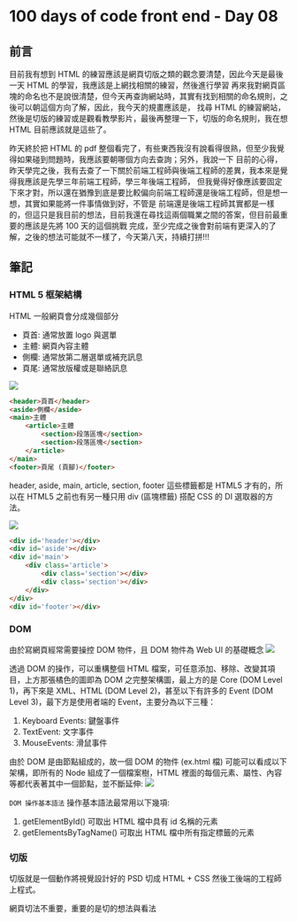 # 100 days of code front end - Day 08

## 前言
目前我有想到 HTML 的練習應該是網頁切版之類的觀念要清楚，因此今天是最後一天 HTML 的學習，我應該是上網找相關的練習，然後進行學習
再來我對網頁區塊的命名也不是說很清楚，但今天再查詢網站時，其實有找到相關的命名規則，之後可以朝這個方向了解，因此，我今天的規畫應該是，
找尋 HTML 的練習網站，然後是切版的練習或是觀看教學影片，最後再整理一下，切版的命名規則，我在想 HTML 目前應該就是這些了。

昨天終於把 HTML 的 pdf 整個看完了，有些東西我沒有說看得很熟，但至少我覺得如果碰到問題時，我應該要朝哪個方向去查詢；另外，我說一下
目前的心得，昨天學完之後，我有去查了一下關於前端工程師與後端工程師的差異，我本來是覺得我應該是先學三年前端工程師，學三年後端工程師，
但我覺得好像應該要固定下來才對，所以還在猶豫到底是要比較偏向前端工程師還是後端工程師，但是想一想，其實如果能將一件事情做到好，不管是
前端還是後端工程師其實都是一樣的，但這只是我目前的想法，目前我還在尋找這兩個職業之間的答案，但目前最重要的應該是先將 100 天的這個挑戰
完成，至少完成之後會對前端有更深入的了解，之後的想法可能就不一樣了，今天第八天，持續打拼!!!

## 筆記

### HTML 5 框架結構
HTML 一般網頁會分成幾個部分
- 頁首: 通常放置 logo 與選單
- 主體: 網頁內容主體
- 側欄: 通常放第二層選單或補充訊息
- 頁尾: 通常放版權或是聯絡訊息

![](images/2019-10-21-20-55-26.png)

```html
<header>頁首</header>
<aside>側欄</aside>
<main>主體
    <article>主體
        <section>段落區塊</section>
        <section>段落區塊</section>
    </article>
</main>
<footer>頁尾 (頁腳)</footer>
```

header, aside, main, article, section, footer 這些標籤都是 HTML5 才有的，所以在 HTML5 之前也有另一種只用 div (區塊標籤) 搭配 CSS 的 DI 選取器的方法。

![](images/2019-10-21-20-57-04.png)
```html
<div id='header'></div>
<div id='aside'></div>
<div id='main'>
    <div class='article'>
        <div class='section'></div>
        <div class='section'></div>
    </div>
</div>
<div id='footer'></div>
```

### DOM
由於寫網頁經常需要操控 DOM 物件，且 DOM 物件為 Web UI 的基礎概念
![](images/2019-10-21-22-05-50.png)

透過 DOM 的操作，可以重構整個 HTML 檔案，可任意添加、移除、改變其項目，上方那張橘色的圖即為 DOM 之完整架構圖，最上方的是 Core (DOM Level 1)，再下來是 XML、HTML (DOM Level 2)，甚至以下有許多的 Event (DOM Level 3)，最下方是使用者端的 Event，主要分為以下三種：
1. Keyboard Events: 鍵盤事件
2. TextEvent: 文字事件
3. MouseEvents: 滑鼠事件

由於 DOM 是由節點組成的，故一個 DOM 的物件 (ex.html 檔) 可能可以看成以下架構，即所有的 Node 組成了一個檔案樹，HTML 裡面的每個元素、屬性、內容等都代表著其中一個節點，並不斷延伸:
![](images/2019-10-21-22-10-40.png)

`DOM 操作基本語法`
操作基本語法最常用以下幾項:
1. getElementById() 可取出 HTML 檔中具有 id 名稱的元素 
2. getElementsByTagName() 可取出 HTML 檔中所有指定標籤的元素

### 切版
切版就是一個動作將視覺設計好的 PSD 切成 HTML + CSS 然後工後端的工程師上程式。

網頁切法不重要，重要的是切的想法與看法
